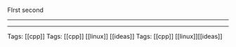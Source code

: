 FIrst
second
***
***

Tags: [[cpp]]
Tags: [[cpp]] [[linux]] [[ideas]]
Tags:   [[cpp]]  [[linux]][[ideas]]

